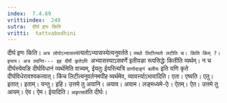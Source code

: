 ```yaml
---
index:  7.4.69
vrittiindex:  249
sutra:  दीर्घ इणः किति
vritti:  tattvabodhini 
---
```


दीर्घ इणः किति। `अत्र लोपोऽभ्यासस्ये`त्यतोऽभ्यासस्येत्यनुवर्तते। `व्यथो लिटीत्यतो लटीति च। किति किम् ?। इयाय। अत्र वदन्ति--- इह दीर्घे कृतेऽपि `अभ्यासस्याऽसवर्णे इतीयङा रूपसिद्धेः कितीति व्यर्थम्। न च दीर्घस्येयङि दीर्घविधानं व्यर्थमिति वाच्यम्, ईयतुः ईयरित्यत्रि `वार्णादाङ्गं बलीयः` इति यणि कृते दीर्घविधेरावश्यकत्वात्। किंच लिटीत्यनुवर्तनमपीह व्यर्थमेव, व्यावर्त्त्याऽभावादिति। एता। एष्यति। एतु। इतात्। इताम्। यन्तु। इहि। उत्तमे तु अयानि। अयाव। अयाम। लङ्मध्यमे-ऐः। ऐतम्। ऐत। उत्तमे तु आयम्। ऐव। ऐम। ईयादिति। `अकृत्सार्वे`ति दीर्घः।

